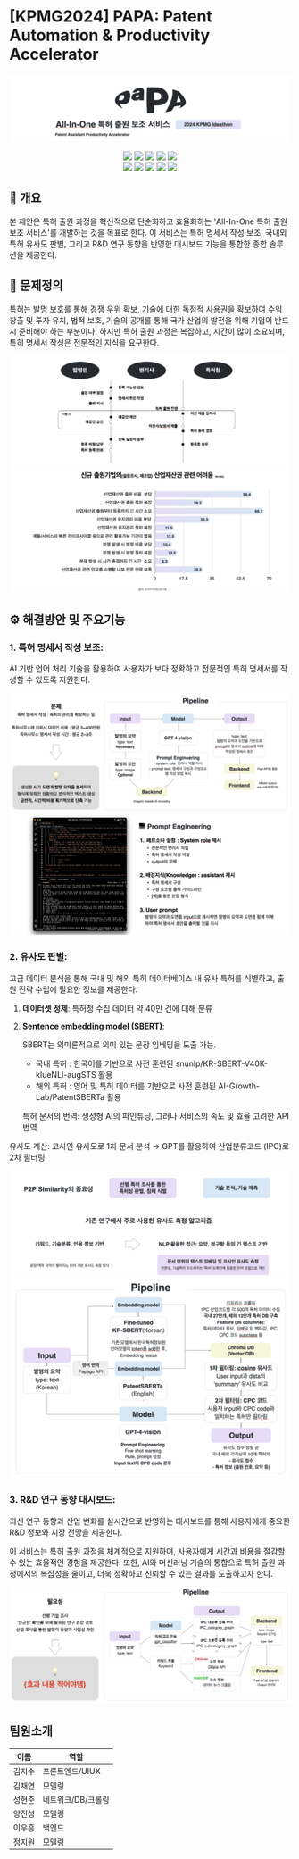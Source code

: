# [KPMG2024] PAPA: Patent Automation & Productivity Accelerator


![PAPA](/assets/papa_logo.png)


<div align="center">
<img src="https://img.shields.io/badge/react-61DAFB?style=for-the-badge&logo=react&logoColor=black">
<img src="https://img.shields.io/badge/javascript-F7DF1E?style=for-the-badge&logo=javascript&logoColor=black">
<img src="https://img.shields.io/badge/Fastapi-009688?style=for-the-badge&logo=Fastapi&logoColor=white">
<img src="https://img.shields.io/badge/vectordb-000000?style=for-the-badge&logo=vectorworks&logoColor=white">
<img src="https://img.shields.io/badge/GPT4-412991?style=for-the-badge&logo=OpenAI&logoColor=white">
<br>
<img src="https://img.shields.io/badge/pandas-150458?style=for-the-badge&logo=pandas&logoColor=white">
<img src="https://img.shields.io/badge/numpy-013243?style=for-the-badge&logo=numpy&logoColor=white">
<img src="https://img.shields.io/badge/PyTorch-EE4C2C?style=for-the-badge&logo=PyTorch&logoColor=white">
<img src="https://img.shields.io/badge/scikitlearn-F7931E?style=for-the-badge&logo=scikit-learn&logoColor=white">
<img src="https://img.shields.io/badge/TensorFlow-FF6F00?style=for-the-badge&logo=TensorFlow&logoColor=white">


</div align="center">

## 📢 개요
본 제안은 특허 출원 과정을 혁신적으로 단순화하고 효율화하는 'All-In-One 특허 출원 보조 서비스'를 개발하는 것을 목표로 한다. 이 서비스는 특허 명세서 작성 보조, 국내외 특허 유사도 판별, 그리고 R&D 연구 동향을 반영한 대시보드 기능을 통합한 종합 솔루션을 제공한다.

## 📑 문제정의
특허는 발명 보호를 통해 경쟁 우위 확보, 기술에 대한 독점적 사용권을 확보하여 수익 창출 및 투자 유치, 법적 보호, 기술의 공개를 통해 국가 산업의 발전을 위해 기업이 반드시 준비해야 하는 부분이다. 하지만 특허 출원 과정은 복잡하고, 시간이 많이 소요되며, 특히 명세서 작성은 전문적인 지식을 요구한다.

![PAPA](/assets/patent_process.png)
![PAPA](/assets/patent_difficulty.png)



## ⚙️ 해결방안 및 주요기능
### 1. **특허 명세서 작성 보조:** 
AI 기반 언어 처리 기술을 활용하여 사용자가 보다 정확하고 전문적인 특허 명세서를 작성할 수 있도록 지원한다.

![PAPA](/assets//1-passist.png)
![PAPA](/assets//1-passist2.png)

### 2. **유사도 판별:** 
고급 데이터 분석을 통해 국내 및 해외 특허 데이터베이스 내 유사 특허를 식별하고, 출원 전략 수립에 필요한 정보를 제공한다.

1. **데이터셋 정제**: 특허청 수집 데이터 약 40만 건에 대해 분류 

2. **Sentence embedding model (SBERT)**: 

    SBERT는 의미론적으로 의미 있는 문장 임베딩을 도출 가능.
    
    - 국내 특허 : 한국어를 기반으로 사전 훈련된 snunlp/KR-SBERT-V40K-klueNLI-augSTS 활용
    - 해외 특허 : 영어 및 특허 데이터를 기반으로 사전 훈련된 AI-Growth-Lab/PatentSBERTa 활용
    
    특허 문서의 번역: 생성형 AI의 파인튜닝, 그러나 서비스의 속도 및 효율 고려한 API 번역

유사도 계산:
코사인 유사도로 1차 문서 분석 → GPT를 활용하여 산업분류코드 (IPC)로 2차 필터링

![PAPA](/assets//2-p2psim.png)
![PAPA](/assets//2-pipe.png)



### 3. **R&D 연구 동향 대시보드:** 
최신 연구 동향과 산업 변화를 실시간으로 반영하는 대시보드를 통해 사용자에게 중요한 R&D 정보와 시장 전망을 제공한다.


이 서비스는 특허 출원 과정을 체계적으로 지원하며, 사용자에게 시간과 비용을 절감할 수 있는 효율적인 경험을 제공한다. 또한, AI와 머신러닝 기술의 통합으로 특허 출원 과정에서의 복잡성을 줄이고, 더욱 정확하고 신뢰할 수 있는 결과를 도출하고자 한다.

![PAPA](/assets/3-pipe.png)


## 팀원소개

이름 | 역할                  
--- | --------------------
김지수 | 프론트엔드/UIUX
김채연 | 모델링
성현준 | 네트워크/DB/크롤링
양진성 | 모델링
이우흥 | 백엔드
정지원 | 모델링